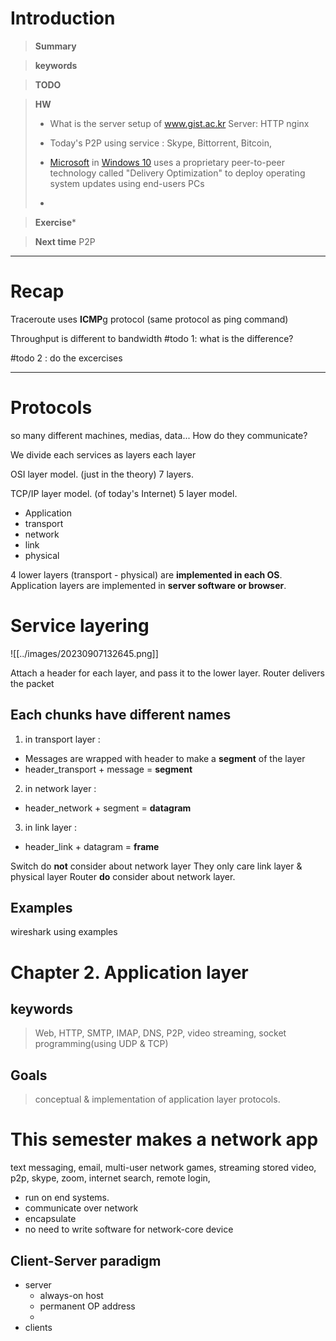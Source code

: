 # Introduction 

>**Summary**
>

>**keywords**
>

>**TODO**
>

> **HW**
> * What is the server setup of www.gist.ac.kr
> Server: HTTP nginx 
> 
> * Today's P2P using service : Skype, Bittorrent, Bitcoin, 
> * [Microsoft](https://en.wikipedia.org/wiki/Microsoft "Microsoft") in [Windows 10](https://en.wikipedia.org/wiki/Windows_10 "Windows 10") uses a proprietary peer-to-peer technology called "Delivery Optimization" to deploy operating system updates using end-users PCs
> * 

>**Exercise*** 
>

> **Next time**
> P2P

*********
# Recap

Traceroute
uses **ICMP**g protocol (same protocol as ping command)

Throughput is different to bandwidth
#todo 1: what is the difference?

#todo 2 : do the excercises

*******
# Protocols

so many different machines, medias, data...
How do they communicate? 

We divide each services as layers
each layer 

OSI layer model. (just in the theory)
7 layers.

TCP/IP layer model. (of today's Internet)
5 layer model. 
* Application
* transport
* network
* link
* physical

4 lower layers (transport - physical) are **implemented in each OS**.
Application layers are implemented in **server software or browser**.

# Service layering
![[../images/20230907132645.png]]


Attach a header for each layer, and pass it to the lower layer.
Router delivers the packet 
## Each chunks have different names
1) in transport layer : 
* Messages are wrapped with header to make a **segment** of the layer
* header_transport + message = **segment**

2) in network layer : 
* header_network + segment = **datagram**

3) in link layer :
* header_link + datagram = **frame**

Switch do **not** consider about network layer They only care link layer & physical layer
Router **do** consider about network layer.

## Examples 
wireshark using examples


# Chapter 2. Application layer

## keywords
> Web, HTTP, SMTP, IMAP, DNS, P2P, video streaming, socket programming(using UDP & TCP)

## Goals
> conceptual & implementation of application layer protocols. 


# This semester makes a network app

text messaging, email, multi-user network games, streaming stored video, p2p, skype, zoom, internet search, remote login, 
* run on end systems.
* communicate over network
* encapsulate 
* no need to write software for network-core device


## Client-Server paradigm
* server
	* always-on host
	* permanent OP address
	* 
* clients
